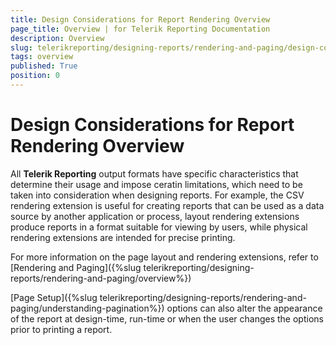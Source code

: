 ```yaml
---
title: Design Considerations for Report Rendering Overview
page_title: Overview | for Telerik Reporting Documentation
description: Overview
slug: telerikreporting/designing-reports/rendering-and-paging/design-considerations-for-report-rendering/overview
tags: overview
published: True
position: 0
---
```


# Design Considerations for Report Rendering Overview



All __Telerik Reporting__ output formats have specific characteristics that determine their usage and impose ceratin limitations,        	which need to be taken into consideration when designing reports. For example, the CSV rendering extension is useful for creating reports       	that can be used as a data source by another application or process, layout rendering extensions produce reports in a format suitable for        	viewing by users, while physical rendering extensions are intended for precise printing.

For more information on the page layout and rendering extensions, refer to [Rendering and Paging]({%slug telerikreporting/designing-reports/rendering-and-paging/overview%})

[Page Setup]({%slug telerikreporting/designing-reports/rendering-and-paging/understanding-pagination%}) options can also alter the appearance of the report at design-time, run-time or when the user changes the options prior to printing a report.
